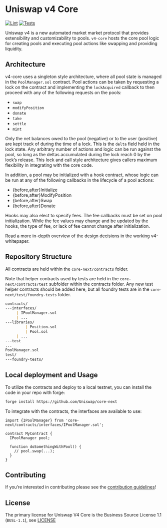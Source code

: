 # Uniswap v4 Core

[![Lint](https://github.com/Uniswap/core-next/actions/workflows/lint.yml/badge.svg)](https://github.com/Uniswap/core-next/actions/workflows/lint.yml)
[![Tests](https://github.com/Uniswap/core-next/actions/workflows/tests.yml/badge.svg)](https://github.com/Uniswap/core-next/actions/workflows/tests.yml)

Uniswap v4 is a new automated market market protocol that provides extensibility and customizability to pools. `v4-core` hosts the core pool logic for creating pools and executing pool actions like swapping and providing liquidity. 

## Architecture

v4-core uses a singleton style architecture, where all pool state is managed in the `PoolManager.sol` contract. Pool actions can be taken by requesting a lock on the contract and implementing the `lockAcquired` callback to then proceed with any of the following requests on the pools: 

- `swap`
- `modifyPosition`
- `donate`
- `take`
- `settle`
- `mint`

Only the net balances owed to the pool (negative) or to the user (positive) are kept track of during the time of a lock. This is the `delta` field held in the lock state. Any arbitrary number of actions and logic can be run against the pool, so long as the deltas accumulated during the lock reach 0 by the lock’s release. This lock and call style architecture gives callers maximum flexibility in integrating with the core code.

In addition, a pool may be initialized with a hook contract, whose logic can be run at any of the following callbacks in the lifecycle of a pool actions:

- {before,after}Initialize
- {before,after}ModifyPosition
- {before,after}Swap
- {before,after}Donate

Hooks may also elect to specify fees. The fee callbacks must be set on pool initialization. While the fee values may change and be updated by the hooks, the type of fee, or lack of fee cannot change after initialization.

Read a more in-depth overview of the design decisions in the working v4-whitepaper.

## Repository Structure

All contracts are held within the `core-next/contracts` folder. 

Note that helper contracts used by tests are held in the `core-next/contracts/test` subfolder within the contracts folder. Any new test helper contracts should be added here, but all foundry tests are in the `core-next/test/foundry-tests` folder.

```markdown
contracts/
---interfaces/
     | IPoolManager.sol
     | ...
---libraries/
		 | Position.sol
		 | Pool.sol
     | ...
---test
...
PoolManager.sol
test/
---foundry-tests/
```

## Local deployment and Usage

To utilize the contracts and deploy to a local testnet, you can install the code in your repo with forge:

```markdown
forge install https://github.com/Uniswap/core-next
```

To integrate with the contracts, the interfaces are available to use:

```solidity
import {IPoolManager} from 'core-next/contracts/interfaces/IPoolManager.sol';

contract MyContract {
  IPoolManager pool;

  function doSomethingWithPool() {
    // pool.swap(...);
  }
}

```

## Contributing

If you’re interested in contributing please see the [contribution guidelines](https://github.com/Uniswap/core-next/blob/main/CONTRIBUTING.md)!

## License

The primary license for Uniswap V4 Core is the Business Source License 1.1 (`BUSL-1.1`), see [LICENSE](https://github.com/Uniswap/core-next/blob/main/LICENSE)

